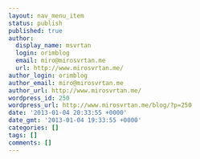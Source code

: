 ```yaml
---
layout: nav_menu_item
status: publish
published: true
author:
  display_name: msvrtan
  login: orimblog
  email: miro@mirosvrtan.me
  url: http://www.mirosvrtan.me/
author_login: orimblog
author_email: miro@mirosvrtan.me
author_url: http://www.mirosvrtan.me/
wordpress_id: 250
wordpress_url: http://www.mirosvrtan.me/blog/?p=250
date: '2013-01-04 20:33:55 +0000'
date_gmt: '2013-01-04 19:33:55 +0000'
categories: []
tags: []
comments: []
---
```


